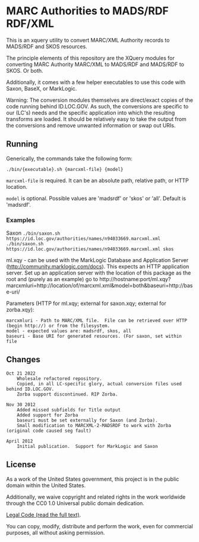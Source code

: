 # MARC Authorities to MADS/RDF RDF/XML 

This is an xquery utility to convert MARC/XML Authority records to MADS/RDF and 
SKOS resources.

The principle elements of this repository are the XQuery modules for converting
MARC Authority MARC/XML to MADS/RDF and MADS/RDF to SKOS.  Or both.

Additionally, it comes with a few helper executables to use this code with 
Saxon, BaseX, or MarkLogic.

Warning:  The conversion modules themselves are direct/exact copies of the
code running behind ID.LOC.GOV.  As such, the conversions are specific to 
our (LC's) needs and the specific application into which the resulting transforms
are loaded.  It should be relatively easy to take the output from the conversions 
and remove unwanted information or swap out URIs.

## Running

Generically, the commands take the following form:

`./bin/{executable}.sh {marcxml-file} {model}`

`marcxml-file` is required.  It can be an absolute path, relative path, or HTTP 
location.

`model` is optional.  Possible values are 'madsrdf' or 'skos' or 'all'. Default is
'madsrdf'.

### Examples

Saxon 
`./bin/saxon.sh https://id.loc.gov/authorities/names/n94033669.marcxml.xml`
`./bin/saxon.sh https://id.loc.gov/authorities/names/n94033669.marcxml.xml skos`


ml.xqy - can be used with the MarkLogic Database and Application Server (http://community.marklogic.com/docs).  This expects an HTTP application server.  Set up an application server with the location of this package as the root and (purely as an example) go to 
	http://hostname:port/ml.xqy?marcxmluri=http://location/of/marcxml.xml&model=both&baseuri=http://base-uri/



Parameters (HTTP for ml.xqy; external for saxon.xqy; external for zorba.xqy):

	marcxmluri - Path to MARC/XML file.  File can be retrieved over HTTP (begin http://) or from the filesystem.
	model - expected values are: madsrdf, skos, all
	baseuri - Base URI for generated resources. (For saxon, set within file
	

## Changes

    Oct 21 2022
        Wholesale refactored repository.
        Copied, in all LC-specific glory, actual conversion files used behind ID.LOC.GOV.
        Zorba support discontinued. RIP Zorba.

	Nov 30 2012
		Added missed subfields for Title output
		Added support for Zorba
		baseuri must be set externally for Saxon (and Zorba).
		Small modification to MARCXML-2-MADSRDF to work with Zorba (original code caused seg fault)
	
	April 2012
		Initial publication.  Support for MarkLogic and Saxon

## License
As a work of the United States government, this project is in the
public domain within the United States.

Additionally, we waive copyright and related rights in the work
worldwide through the CC0 1.0 Universal public domain dedication. 

[Legal Code (read the full text)](https://creativecommons.org/publicdomain/zero/1.0/legalcode).

You can copy, modify, distribute and perform the work, even for commercial
purposes, all without asking permission.
